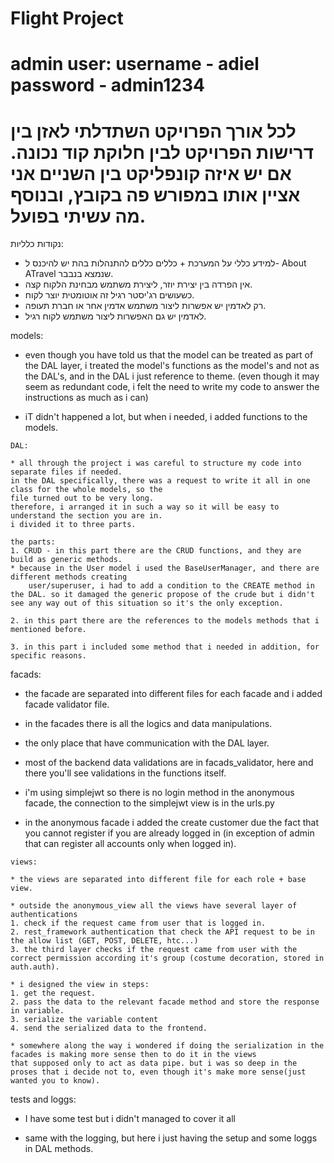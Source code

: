 # Flight Project

# admin user: username - adiel password - admin1234

#  לכל אורך הפרויקט השתדלתי לאזן בין דרישות הפרויקט לבין חלוקת קוד נכונה. אם יש איזה קונפליקט בין השניים אני אציין אותו במפורש פה בקובץ, ובנוסף מה עשיתי בפועל.



נקודות כלליות:
* למידע כללי על המערכת + כללים כללים להתנהלות בהת יש להיכנס ל- About ATravel שנמצא בנבבר.
 * אין הפרדה בין יצירת יוזר, ליצירת משתמש מבחינת הלקוח קצה.
 * כשעושים רג'יסטר רגיל זה אוטומטית יוצר לקוח.
* רק לאדמין יש אפשרות ליצור משתמש אדמין אחר או חברת תעופה.
* לאדמין יש גם האפשרות ליצור משתמש לקוח רגיל.

models:

* even though you have told us that the model can be treated as part of the DAL layer, i treated the model's functions
as the model's and not as the DAL's, and in the DAL i just reference to theme. (even though it may seem as redundant code, i felt the need to write my code to answer the instructions as much as i can)

* iT didn't happened a lot, but when i needed, i added functions to the models. 

~~~~~~~~~~~~~~
DAL:

* all through the project i was careful to structure my code into separate files if needed.
in the DAL specifically, there was a request to write it all in one class for the whole models, so the
file turned out to be very long.
therefore, i arranged it in such a way so it will be easy to understand the section you are in.
i divided it to three parts.  

the parts:
1. CRUD - in this part there are the CRUD functions, and they are build as generic methods.
* because in the User model i used the BaseUserManager, and there are different methods creating
    user/superuser, i had to add a condition to the CREATE method in the DAL. so it damaged the generic propose of the crude but i didn't see any way out of this situation so it's the only exception.

2. in this part there are the references to the models methods that i mentioned before.

3. in this part i included some method that i needed in addition, for specific reasons.

~~~~~~~~~~~~~~
facads:

* the facade are separated into different files for each facade and i added facade validator file.

* in the facades there is all the logics and data manipulations.

* the only place that have communication with the DAL layer.

* most of the backend data validations are in facads_validator, here and there you'll see validations in the functions itself.

* i'm using simplejwt so there is no login method in the anonymous facade, the connection to the simplejwt view is in the urls.py

* in the anonymous facade i added the create customer due the fact that you cannot register if you are already logged in (in exception of admin that can register all accounts only when logged in).

~~~~~~~~~~~~~~
views:

* the views are separated into different file for each role + base view.

* outside the anonymous_view all the views have several layer of authentications
1. check if the request came from user that is logged in.
2. rest_framework authentication that check the API request to be in the allow list (GET, POST, DELETE, htc...)
3. the third layer checks if the request came from user with the correct permission according it's group (costume decoration, stored in auth.auth).

* i designed the view in steps:
1. get the request.
2. pass the data to the relevant facade method and store the response in variable.
3. serialize the variable content
4. send the serialized data to the frontend.

* somewhere along the way i wondered if doing the serialization in the facades is making more sense then to do it in the views
that supposed only to act as data pipe. but i was so deep in the proses that i decide not to, even though it's make more sense(just wanted you to know).

~~~~~~~~~~~~~~
tests and loggs:

* I have some test but i didn't managed to cover it all 

* same with the logging, but here i just having the setup and some loggs in DAL methods. 


